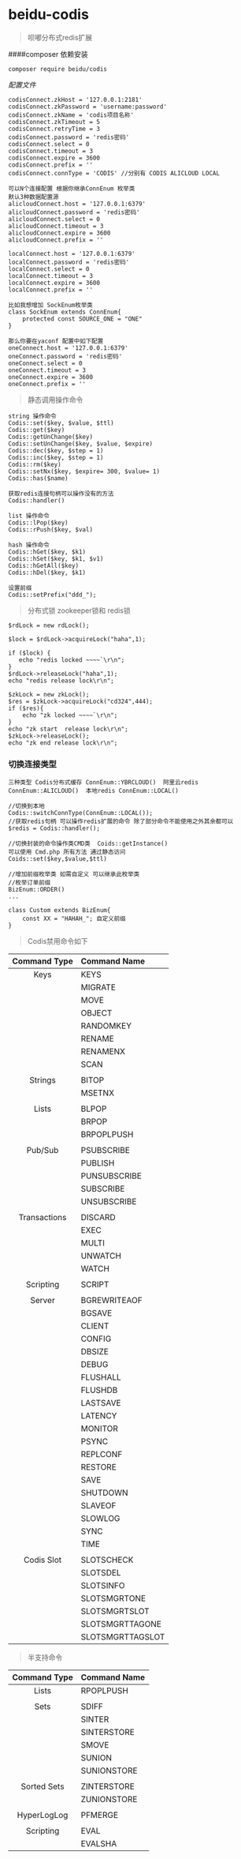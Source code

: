 # beidu-codis
>呗嘟分布式redis扩展

####composer 依赖安装
````
composer require beidu/codis
````

*配置文件*
````
codisConnect.zkHost = '127.0.0.1:2181'
codisConnect.zkPassword = 'username:password'
codisConnect.zkName = 'codis项目名称'
codisConnect.zkTimeout = 5
codisConnect.retryTime = 3
codisConnect.password = 'redis密码'
codisConnect.select = 0 
codisConnect.timeout = 3
codisConnect.expire = 3600
codisConnect.prefix = ''
codisConnect.connType = 'CODIS' //分别有 CODIS ALICLOUD LOCAL

可以N个连接配置 根据你继承ConnEnum 枚举类
默认3种数据配置源
alicloudConnect.host = '127.0.0.1:6379'
alicloudConnect.password = 'redis密码'
alicloudConnect.select = 0 
alicloudConnect.timeout = 3
alicloudConnect.expire = 3600
alicloudConnect.prefix = ''

localConnect.host = '127.0.0.1:6379'
localConnect.password = 'redis密码'
localConnect.select = 0 
localConnect.timeout = 3
localConnect.expire = 3600
localConnect.prefix = ''

比如我想增加 SockEnum枚举类
class SockEnum extends ConnEnum{
    protected const SOURCE_ONE = "ONE"
}

那么你要在yaconf 配置中如下配置
oneConnect.host = '127.0.0.1:6379'
oneConnect.password = 'redis密码'
oneConnect.select = 0 
oneConnect.timeout = 3
oneConnect.expire = 3600
oneConnect.prefix = ''

````

>静态调用操作命令


````
string 操作命令
Codis::set($key, $value, $ttl)
Codis::get($key)
Codis::getUnChange($key)
Codis::setUnChange($key, $value, $expire)
Codis::dec($key, $step = 1)
Codis::inc($key, $step = 1)
Codis::rm($key)
Codis::setNx($key, $expire= 300, $value= 1)
Codis::has($name)

获取redis连接句柄可以操作没有的方法
Codis::handler()

list 操作命令
Codis::lPop($key)
Codis::rPush($key, $val)

hash 操作命令
Codis::hGet($key, $k1)
Codis::hSet($key, $k1, $v1)
Codis::hGetAll($key)
Codis::hDel($key, $k1)

设置前缀
Codis::setPrefix("ddd_");
````
> 分布式锁 zookeeper锁和 redis锁

````
$rdLock = new rdLock();

$lock = $rdLock->acquireLock("haha",1);

if ($lock) {
   echo "redis locked ~~~~`\r\n";
}
$rdLock->releaseLock("haha",1);
echo "redis release lock\r\n";

$zkLock = new zkLock();
$res = $zkLock->acquireLock("cd324",444);
if ($res){
    echo "zk locked ~~~~`\r\n";
}
echo "zk start  release lock\r\n";
$zkLock->releaseLock();
echo "zk end release lock\r\n";

````

### 切换连接类型
````
三种类型 Codis分布式缓存 ConnEnum::YBRCLOUD()  阿里云redis ConnEnum::ALICLOUD()  本地redis ConnEnum::LOCAL()

//切换到本地
Codis::switchConnType(ConnEnum::LOCAL());
//获取redis句柄 可以操作redis扩展的命令 除了部分命令不能使用之外其余都可以
$redis = Codis::handler();

//切换封装的命令操作类CMD类  Coids::getInstance()
可以使用 Cmd.php 所有方法 通过静态访问
Coids::set($key,$value,$ttl) 

//增加前缀枚举类 如需自定义 可以继承此枚举类
//枚举订单前缀
BizEnum::ORDER()
...

class Custom extends BizEnum{
    const XX = "HAHAH_"; 自定义前缀
}
````

> Codis禁用命令如下

|   Command Type   |   Command Name   |
|:----------------:|:---------------- |
|   Keys           | KEYS             |
|                  | MIGRATE          |
|                  | MOVE             |
|                  | OBJECT           |
|                  | RANDOMKEY        |
|                  | RENAME           |
|                  | RENAMENX         |
|                  | SCAN             |
|                  |                  |
|   Strings        | BITOP            |
|                  | MSETNX           |
|                  |                  |
|   Lists          | BLPOP            |
|                  | BRPOP            |
|                  | BRPOPLPUSH       |
|                  |                  |
|   Pub/Sub        | PSUBSCRIBE       |
|                  | PUBLISH          |
|                  | PUNSUBSCRIBE     |
|                  | SUBSCRIBE        |
|                  | UNSUBSCRIBE      |
|                  |                  |
|   Transactions   | DISCARD          |
|                  | EXEC             |
|                  | MULTI            |
|                  | UNWATCH          |
|                  | WATCH            |
|                  |                  |
|   Scripting      | SCRIPT           |
|                  |                  |
|   Server         | BGREWRITEAOF     |
|                  | BGSAVE           |
|                  | CLIENT           |
|                  | CONFIG           |
|                  | DBSIZE           |
|                  | DEBUG            |
|                  | FLUSHALL         |
|                  | FLUSHDB          |
|                  | LASTSAVE         |
|                  | LATENCY          |
|                  | MONITOR          |
|                  | PSYNC            |
|                  | REPLCONF         |
|                  | RESTORE          |
|                  | SAVE             |
|                  | SHUTDOWN         |
|                  | SLAVEOF          |
|                  | SLOWLOG          |
|                  | SYNC             |
|                  | TIME             |
|                  |                  |
|   Codis Slot     | SLOTSCHECK       |
|                  | SLOTSDEL         |
|                  | SLOTSINFO        |
|                  | SLOTSMGRTONE     |
|                  | SLOTSMGRTSLOT    |
|                  | SLOTSMGRTTAGONE  |
|                  | SLOTSMGRTTAGSLOT |


> 半支持命令

|   Command Type   |   Command Name   |
|:----------------:|:---------------- |
|   Lists          | RPOPLPUSH        |
|                  |                  |
|   Sets           | SDIFF            |
|                  | SINTER           |
|                  | SINTERSTORE      |
|                  | SMOVE            |
|                  | SUNION           |
|                  | SUNIONSTORE      |
|                  |                  |
|   Sorted Sets    | ZINTERSTORE      |
|                  | ZUNIONSTORE      |
|                  |                  |
|   HyperLogLog    | PFMERGE          |
|                  |                  |
|   Scripting      | EVAL             |
|                  | EVALSHA          |
